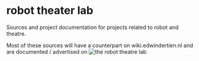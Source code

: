 # robot theater lab
Sources and project documentation for projects related to robot and theatre. 

Most of these sources will have a counterpart on wiki.edwindertien.nl and are documented / advertised on ![the robot theatre lab](https://robottheaterlab.nl)
